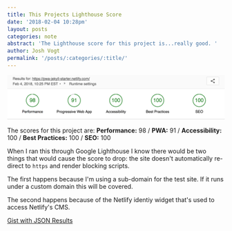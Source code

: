 ```yaml
---
title: This Projects Lighthouse Score
date: '2018-02-04 10:28pm'
layout: posts
categories: note
abstract: 'The Lighthouse score for this project is...really good. '
author: Josh Vogt
permalink: '/posts/:categories/:title/'
---
```

![Screenshot of Lighthouse Score. Score is detailed in text. They are good scores.](/static-assets/images/pwa-min.png)

The scores for this project are: **Performance:** 98 / **PWA:** 91 / **Accessibility:** 100 / **Best Practices:** 100 / **SEO:** 100

When I ran this through Google Lighthouse I know there would be two things that would cause the score to drop: the site doesn't automatically re-direct to `https` and render blocking scripts.

The first happens because I'm using a sub-domain for the test site. If it runs under a custom domain this will be covered.

The second happens because of the Netlify identiy widget that's used to access Netlify's CMS.

[Gist with JSON Results](https://gist.github.com/dumaurier/8e3c56487685e7195853b5d82c230698)
